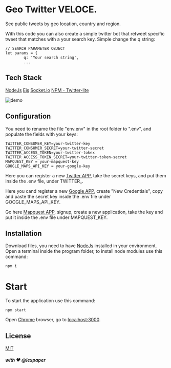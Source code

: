 # Geo Twitter VELOCE.
See public tweets by geo location, country and region.

With this code you can also create a simple twitter bot that retweet specific tweet that matches with a your search key.
Simple change the q string:

```
// SEARCH PARAMETER OBJECT
let params = {
        q: 'Your search string',
        ...
```

## Tech Stack
[NodeJs](https://nodejs.org/en/)
[Ejs](https://ejs.co/)
[Socket.io](https://socket.io/)
[NPM - Twitter-lite](https://www.npmjs.com/package/twitter-lite)

![demo](public/imgs/tw-gif.gif)

## Configuration
You need to rename the file "env.env" in the root folder to ".env", and populate the fields with your keys:

```
TWITTER_CONSUMER_KEY=your-twitter-key
TWITTER_CONSUMER_SECRET=your-twitter-secret
TWITTER_ACCESS_TOKEN=your-twitter-tokex
TWITTER_ACCESS_TOKEN_SECRET=your-twitter-token-secret
MAPQUEST_KEY = your-mapquest-key
GOOGLE_MAPS_API_KEY = your-google-key

```
Here you can register a new [Twitter APP](https://developer.twitter.com/en/apps), take the secret keys, and put them inside the .env file, under TWITTER_.

Here you cand register a new [Google APP](https://console.cloud.google.com/apis/), create "New Credentials", copy and paste the secret key inside the .env file under GOOGLE_MAPS_API_KEY.

Go here [Mapquest APP](https://developer.mapquest.com/), signup, create a new application, take the key and put it inside the .env file under MAPQUEST_KEY.

## Installation
Download files, you need to have [NodeJs](https://nodejs.org/en/) installed in your environment.
Open a terminal inside the program folder, to install node modules use this command:

```
npm i

```
# Start
To start the application use this command:

```
npm start

```

Open [Chrome](https://www.google.com/intl/en/chrome/) browser, go to [localhost:3000](http://localhost:3000).



## License
[MIT](https://choosealicense.com/licenses/mit/)

##### with ❤️ @lexpaper
